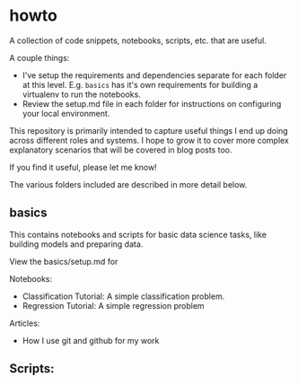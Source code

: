 # howto
A collection of code snippets, notebooks, scripts, etc. that are useful.

A couple things:
- I've setup the requirements and dependencies separate for each folder at this level. E.g. `basics` has it's own requirements for building a virtualenv to run the notebooks. 
- Review the setup.md file in each folder for instructions on configuring your local environment.

This repository is primarily intended to capture useful things I end up doing across different roles and systems. I hope to grow it to cover more complex explanatory scenarios that will be covered in blog posts too.

If you find it useful, please let me know!

The various folders included are described in more detail below.

## basics
This contains notebooks and scripts for basic data science tasks, like building models and preparing data.

View the basics/setup.md for 

Notebooks:
- Classification Tutorial: A simple classification problem.
- Regression Tutorial: A simple regression problem

Articles:
- How I use git and github for my work

Scripts:
-
 
